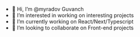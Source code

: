 - 👋 Hi, I’m @myradov Guvanch
- 👀 I’m interested in working on interesting projects
- 🌱 I’m currently working on React/Next/Typescript 
- 💞️ I’m looking to collaborate on Front-end projects

<!---
myradov/myradov is a ✨ special ✨ repository because its `README.md` (this file) appears on your GitHub profile.
You can click the Preview link to take a look at your changes.
--->
